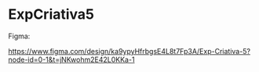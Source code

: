 # ExpCriativa5

Figma:

https://www.figma.com/design/ka9ypyHfrbgsE4L8t7Fp3A/Exp-Criativa-5?node-id=0-1&t=jNKwohm2E42L0KKa-1


